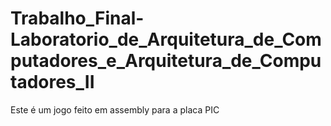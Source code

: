 # Trabalho_Final-Laboratorio_de_Arquitetura_de_Computadores_e_Arquitetura_de_Computadores_II
Este é um jogo feito em assembly para a placa PIC
